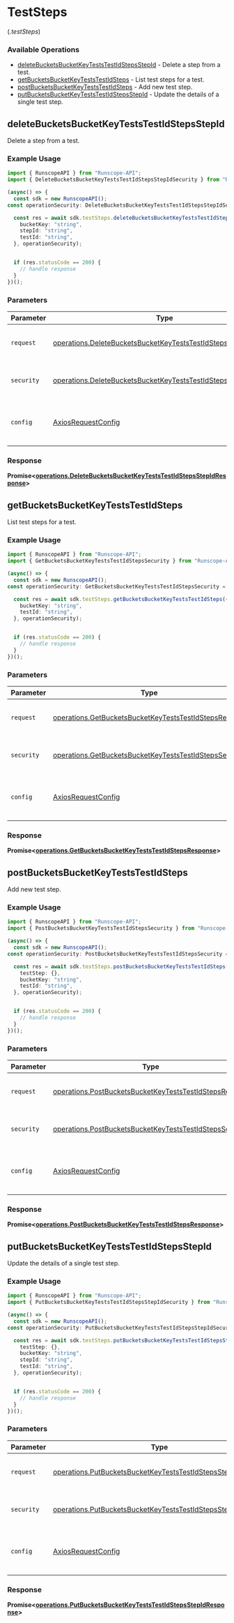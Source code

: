# TestSteps
(*.testSteps*)

### Available Operations

* [deleteBucketsBucketKeyTestsTestIdStepsStepId](#deletebucketsbucketkeyteststestidstepsstepid) - Delete a step from a test.
* [getBucketsBucketKeyTestsTestIdSteps](#getbucketsbucketkeyteststestidsteps) - List test steps for a test.
* [postBucketsBucketKeyTestsTestIdSteps](#postbucketsbucketkeyteststestidsteps) - Add new test step.
* [putBucketsBucketKeyTestsTestIdStepsStepId](#putbucketsbucketkeyteststestidstepsstepid) - Update the details of a single test step.

## deleteBucketsBucketKeyTestsTestIdStepsStepId

Delete a step from a test.

### Example Usage

```typescript
import { RunscopeAPI } from "Runscope-API";
import { DeleteBucketsBucketKeyTestsTestIdStepsStepIdSecurity } from "Runscope-API/dist/sdk/models/operations";

(async() => {
  const sdk = new RunscopeAPI();
const operationSecurity: DeleteBucketsBucketKeyTestsTestIdStepsStepIdSecurity = "";

  const res = await sdk.testSteps.deleteBucketsBucketKeyTestsTestIdStepsStepId({
    bucketKey: "string",
    stepId: "string",
    testId: "string",
  }, operationSecurity);


  if (res.statusCode == 200) {
    // handle response
  }
})();
```

### Parameters

| Parameter                                                                                                                                          | Type                                                                                                                                               | Required                                                                                                                                           | Description                                                                                                                                        |
| -------------------------------------------------------------------------------------------------------------------------------------------------- | -------------------------------------------------------------------------------------------------------------------------------------------------- | -------------------------------------------------------------------------------------------------------------------------------------------------- | -------------------------------------------------------------------------------------------------------------------------------------------------- |
| `request`                                                                                                                                          | [operations.DeleteBucketsBucketKeyTestsTestIdStepsStepIdRequest](../../models/operations/deletebucketsbucketkeyteststestidstepsstepidrequest.md)   | :heavy_check_mark:                                                                                                                                 | The request object to use for the request.                                                                                                         |
| `security`                                                                                                                                         | [operations.DeleteBucketsBucketKeyTestsTestIdStepsStepIdSecurity](../../models/operations/deletebucketsbucketkeyteststestidstepsstepidsecurity.md) | :heavy_check_mark:                                                                                                                                 | The security requirements to use for the request.                                                                                                  |
| `config`                                                                                                                                           | [AxiosRequestConfig](https://axios-http.com/docs/req_config)                                                                                       | :heavy_minus_sign:                                                                                                                                 | Available config options for making requests.                                                                                                      |


### Response

**Promise<[operations.DeleteBucketsBucketKeyTestsTestIdStepsStepIdResponse](../../models/operations/deletebucketsbucketkeyteststestidstepsstepidresponse.md)>**


## getBucketsBucketKeyTestsTestIdSteps

List test steps for a test.

### Example Usage

```typescript
import { RunscopeAPI } from "Runscope-API";
import { GetBucketsBucketKeyTestsTestIdStepsSecurity } from "Runscope-API/dist/sdk/models/operations";

(async() => {
  const sdk = new RunscopeAPI();
const operationSecurity: GetBucketsBucketKeyTestsTestIdStepsSecurity = "";

  const res = await sdk.testSteps.getBucketsBucketKeyTestsTestIdSteps({
    bucketKey: "string",
    testId: "string",
  }, operationSecurity);


  if (res.statusCode == 200) {
    // handle response
  }
})();
```

### Parameters

| Parameter                                                                                                                        | Type                                                                                                                             | Required                                                                                                                         | Description                                                                                                                      |
| -------------------------------------------------------------------------------------------------------------------------------- | -------------------------------------------------------------------------------------------------------------------------------- | -------------------------------------------------------------------------------------------------------------------------------- | -------------------------------------------------------------------------------------------------------------------------------- |
| `request`                                                                                                                        | [operations.GetBucketsBucketKeyTestsTestIdStepsRequest](../../models/operations/getbucketsbucketkeyteststestidstepsrequest.md)   | :heavy_check_mark:                                                                                                               | The request object to use for the request.                                                                                       |
| `security`                                                                                                                       | [operations.GetBucketsBucketKeyTestsTestIdStepsSecurity](../../models/operations/getbucketsbucketkeyteststestidstepssecurity.md) | :heavy_check_mark:                                                                                                               | The security requirements to use for the request.                                                                                |
| `config`                                                                                                                         | [AxiosRequestConfig](https://axios-http.com/docs/req_config)                                                                     | :heavy_minus_sign:                                                                                                               | Available config options for making requests.                                                                                    |


### Response

**Promise<[operations.GetBucketsBucketKeyTestsTestIdStepsResponse](../../models/operations/getbucketsbucketkeyteststestidstepsresponse.md)>**


## postBucketsBucketKeyTestsTestIdSteps

Add new test step.

### Example Usage

```typescript
import { RunscopeAPI } from "Runscope-API";
import { PostBucketsBucketKeyTestsTestIdStepsSecurity } from "Runscope-API/dist/sdk/models/operations";

(async() => {
  const sdk = new RunscopeAPI();
const operationSecurity: PostBucketsBucketKeyTestsTestIdStepsSecurity = "";

  const res = await sdk.testSteps.postBucketsBucketKeyTestsTestIdSteps({
    testStep: {},
    bucketKey: "string",
    testId: "string",
  }, operationSecurity);


  if (res.statusCode == 200) {
    // handle response
  }
})();
```

### Parameters

| Parameter                                                                                                                          | Type                                                                                                                               | Required                                                                                                                           | Description                                                                                                                        |
| ---------------------------------------------------------------------------------------------------------------------------------- | ---------------------------------------------------------------------------------------------------------------------------------- | ---------------------------------------------------------------------------------------------------------------------------------- | ---------------------------------------------------------------------------------------------------------------------------------- |
| `request`                                                                                                                          | [operations.PostBucketsBucketKeyTestsTestIdStepsRequest](../../models/operations/postbucketsbucketkeyteststestidstepsrequest.md)   | :heavy_check_mark:                                                                                                                 | The request object to use for the request.                                                                                         |
| `security`                                                                                                                         | [operations.PostBucketsBucketKeyTestsTestIdStepsSecurity](../../models/operations/postbucketsbucketkeyteststestidstepssecurity.md) | :heavy_check_mark:                                                                                                                 | The security requirements to use for the request.                                                                                  |
| `config`                                                                                                                           | [AxiosRequestConfig](https://axios-http.com/docs/req_config)                                                                       | :heavy_minus_sign:                                                                                                                 | Available config options for making requests.                                                                                      |


### Response

**Promise<[operations.PostBucketsBucketKeyTestsTestIdStepsResponse](../../models/operations/postbucketsbucketkeyteststestidstepsresponse.md)>**


## putBucketsBucketKeyTestsTestIdStepsStepId

Update the details of a single test step.

### Example Usage

```typescript
import { RunscopeAPI } from "Runscope-API";
import { PutBucketsBucketKeyTestsTestIdStepsStepIdSecurity } from "Runscope-API/dist/sdk/models/operations";

(async() => {
  const sdk = new RunscopeAPI();
const operationSecurity: PutBucketsBucketKeyTestsTestIdStepsStepIdSecurity = "";

  const res = await sdk.testSteps.putBucketsBucketKeyTestsTestIdStepsStepId({
    testStep: {},
    bucketKey: "string",
    stepId: "string",
    testId: "string",
  }, operationSecurity);


  if (res.statusCode == 200) {
    // handle response
  }
})();
```

### Parameters

| Parameter                                                                                                                                    | Type                                                                                                                                         | Required                                                                                                                                     | Description                                                                                                                                  |
| -------------------------------------------------------------------------------------------------------------------------------------------- | -------------------------------------------------------------------------------------------------------------------------------------------- | -------------------------------------------------------------------------------------------------------------------------------------------- | -------------------------------------------------------------------------------------------------------------------------------------------- |
| `request`                                                                                                                                    | [operations.PutBucketsBucketKeyTestsTestIdStepsStepIdRequest](../../models/operations/putbucketsbucketkeyteststestidstepsstepidrequest.md)   | :heavy_check_mark:                                                                                                                           | The request object to use for the request.                                                                                                   |
| `security`                                                                                                                                   | [operations.PutBucketsBucketKeyTestsTestIdStepsStepIdSecurity](../../models/operations/putbucketsbucketkeyteststestidstepsstepidsecurity.md) | :heavy_check_mark:                                                                                                                           | The security requirements to use for the request.                                                                                            |
| `config`                                                                                                                                     | [AxiosRequestConfig](https://axios-http.com/docs/req_config)                                                                                 | :heavy_minus_sign:                                                                                                                           | Available config options for making requests.                                                                                                |


### Response

**Promise<[operations.PutBucketsBucketKeyTestsTestIdStepsStepIdResponse](../../models/operations/putbucketsbucketkeyteststestidstepsstepidresponse.md)>**

